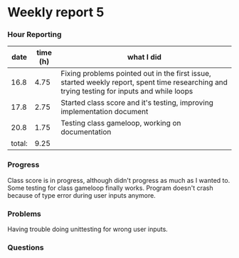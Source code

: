 # Weekly report 5

### Hour Reporting
| **date** | **time (h)** | **what I did** 
| --------- | ----------- | --------- 
| 16.8 | 4.75 | Fixing problems pointed out in the first issue, started weekly report, spent time researching and trying testing for inputs and while loops
| 17.8 | 2.75 | Started class score and it's testing, improving implementation document
| 20.8 | 1.75 | Testing class gameloop, working on documentation
| total: | 9.25

### Progress
Class score is in progress, although didn't progress as much as I wanted to. Some testing for class gameloop finally works. Program doesn't crash because of type error during user inputs anymore.

### Problems
Having trouble doing unittesting for wrong user inputs.

### Questions
